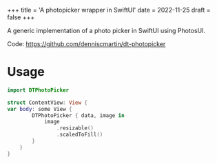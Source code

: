 +++
title = 'A photopicker wrapper in SwiftUI'
date = 2022-11-25
draft = false
+++

A generic implementation of a photo picker in SwiftUI using PhotosUI.

Code: <https://github.com/denniscmartin/dt-photopicker>

# Usage

```swift
import DTPhotoPicker

struct ContentView: View {
var body: some View {
        DTPhotoPicker { data, image in
            image
                .resizable()
                .scaledToFill()
        }
    }
}
```
